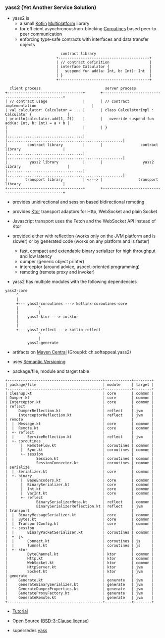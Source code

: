 ### yass2 (Yet Another Service Solution)

* yass2 is
    * a small [Kotlin](https://kotlinlang.org/)
      [Multiplatform](https://kotlinlang.org/docs/mpp-intro.html) library
    * for efficient asynchronous/non-blocking
      [Coroutines](https://kotlinlang.org/docs/coroutines-guide.html) based peer-to-peer communication
    * enforcing type-safe contracts with interfaces and data transfer objects

```
                         contract library
                       +-----------------------------------------+
                       | // contract definition                  |
                       | interface Calculator {                  |
                       |   suspend fun add(a: Int, b: Int): Int  |
                       | }                                       |
                       +-----------------------------------------+

  client process                             server process
+----------------------------------+       +----------------------------------------------------+
| // contract usage                |       | // contract implementation                         |
| val calculator: Calculator = ... |       | class CalculatorImpl : Calculator {                |
| println(calculator.add(1, 2))    |       |   override suspend fun add(a: Int, b: Int) = a + b |
|                                  |       | }                                                  |
|..................................|       |....................................................|
|         contract library         |       |                 contract library                   |
|..................................|       |....................................................|
|          yass2 library           |       |                  yass2 library                     |
|..................................|       |....................................................|
|        transport library         | <---> |                transport library                   |
+----------------------------------+       +----------------------------------------------------+
```

* provides unidirectional and session based bidirectional remoting

* provides [Ktor](https://ktor.io) transport adaptors for Http, WebSocket and plain Socket

* Javascript transport uses the Fetch and the WebSocket API instead of Ktor

* provided either with reflection (works only on the JVM platform and is slower) or by generated code
  (works on any platform and is faster)
    * fast, compact and extendable binary serializer for high throughput and low latency
    * dumper (generic object printer)
    * interceptor (around advice, aspect-oriented programming)
    * remoting (remote proxy and invoker)

* yass2 has multiple modules with the following dependencies

```
yass2-core
     ^
     |
     +--- yass2-coroutines ---> kotlinx-coroutines-core
     |         ^
     |         |
     |    yass2-ktor ---> io.ktor
     |
     |
     +--- yass2-reflect ---> kotlin-reflect
               ^
               |
          yass2-generate
```

* artifacts on [Maven Central](https://search.maven.org/search?q=g:ch.softappeal.yass2) (GroupId: ch.softappeal.yass2)

* uses [Semantic Versioning](https://semver.org)

* package/file, module and target table

```
+-------------------------------------------+------------+--------+
| package/file                              | module     | target |
+-------------------------------------------+------------+--------+
| Cleanup.kt                                | core       | common |
| Dumper.kt                                 | core       | common |
| Interceptor.kt                            | core       | common |
| reflect                                   |            |        |
|     DumperReflection.kt                   | reflect    | jvm    |
|     InterceptorReflection.kt              | reflect    | jvm    |
| remote                                    |            |        |
|  |  Message.kt                            | core       | common |
|  |  Remote.kt                             | core       | common |
|  +- reflect                               |            |        |
|  |      ServiceReflection.kt              | reflect    | jvm    |
|  +- coroutines                            |            |        |
|      |  RemoteFlow.kt                     | coroutines | common |
|      |  Sync.kt                           | coroutines | common |
|      +- session                           |            |        |
|             Session.kt                    | coroutines | common |
|             SessionConnector.kt           | coroutines | common |
| serialize                                 |            |        |
|  |  Serializer.kt                         | core       | common |
|  +- binary                                |            |        |
|      |  BaseEncoders.kt                   | core       | common |
|      |  BinarySerializer.kt               | core       | common |
|      |  Int.kt                            | core       | common |
|      |  VarInt.kt                         | core       | common |
|      +- reflect                           |            |        |
|             BinarySerializerMeta.kt       | reflect    | common |
|             BinarySerializerReflection.kt | reflect    | jvm    |
| transport                                 |            |        |
|  |  BinaryMessageSerializer.kt            | core       | common |
|  |  Bytes.kt                              | core       | common |
|  |  TransportConfig.kt                    | core       | common |
|  +- session                               |            |        |
|  |      BinaryPacketSerializer.kt         | coroutines | common |
|  +- js                                    |            |        |
|  |      Connect.kt                        | coroutines | js     |
|  |      Tunnel.kt                         | coroutines | js     |
|  +- ktor                                  |            |        |
|         ByteChannel.kt                    | ktor       | common |
|         Http.kt                           | ktor       | common |
|         WebSocket.kt                      | ktor       | common |
|         HttpServer.kt                     | ktor       | jvm    |
|         Socket.kt                         | ktor       | jvm    |
| generate                                  |            |        |
|     Generate.kt                           | generate   | jvm    |
|     GenerateBinarySerializer.kt           | generate   | jvm    |
|     GenerateDumperProperties.kt           | generate   | jvm    |
|     GenerateProxyFactory.kt               | generate   | jvm    |
|     GenerateRemote.kt                     | generate   | jvm    |
+-------------------------------------------+------------+--------+
```

* [Tutorial](https://github.com/softappeal/yass2-tutorial)

* Open Source ([BSD-3-Clause license](license.txt))

* supersedes [yass](https://github.com/softappeal/yass/)
